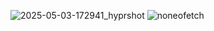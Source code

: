 ![2025-05-03-172941_hyprshot](https://github.com/user-attachments/assets/43f76227-74d1-46bc-acb9-c5b0ab560959)
![noneofetch](https://github.com/user-attachments/assets/b6f3e42d-bbd4-4281-8429-06c05b424f8e)
